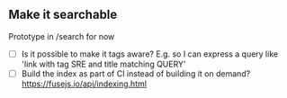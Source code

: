## Make it searchable
Prototype in /search for now

- [ ] Is it possible to make it tags aware? E.g. so I can express a query like 'link with tag SRE and title matching QUERY'
- [ ] Build the index as part of CI instead of building it on demand? https://fusejs.io/api/indexing.html